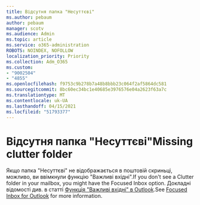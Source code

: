 ```yaml
---
title: Відсутня папка "Несуттєві"
ms.author: pebaum
author: pebaum
manager: scotv
ms.audience: Admin
ms.topic: article
ms.service: o365-administration
ROBOTS: NOINDEX, NOFOLLOW
localization_priority: Priority
ms.collection: Adm_O365
ms.custom:
- "9002504"
- "4855"
ms.openlocfilehash: f9753c9b278b7a48b8bbb23c064f2af5864dc581
ms.sourcegitcommit: 8bc60ec34bc1e40685e3976576e04a2623f63a7c
ms.translationtype: MT
ms.contentlocale: uk-UA
ms.lasthandoff: 04/15/2021
ms.locfileid: "51793377"
---
```

# <a name="missing-clutter-folder"></a><span data-ttu-id="40ad4-102">Відсутня папка "Несуттєві"</span><span class="sxs-lookup"><span data-stu-id="40ad4-102">Missing clutter folder</span></span>

<span data-ttu-id="40ad4-103">Якщо папка "Несуттєві" не відображається в поштовій скриньці, можливо, ви ввімкнули функцію "Важливі вхідні".</span><span class="sxs-lookup"><span data-stu-id="40ad4-103">If you don't see a Clutter folder in your mailbox, you might have the Focused Inbox option.</span></span> <span data-ttu-id="40ad4-104">Докладні відомості див. в статті [Функція "Важливі вхідні" в Outlook](https://support.office.com/article/focused-inbox-for-outlook-f445ad7f-02f4-4294-a82e-71d8964e3978).</span><span class="sxs-lookup"><span data-stu-id="40ad4-104">See [Focused Inbox for Outlook](https://support.office.com/article/focused-inbox-for-outlook-f445ad7f-02f4-4294-a82e-71d8964e3978) for more information.</span></span>

